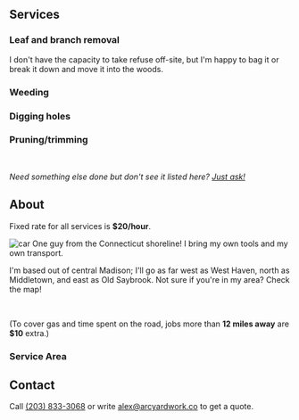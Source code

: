 <span class="section-marker" id="services"></span>

## Services

### Leaf and branch removal
  I don't have the capacity to take refuse off-site, but I'm happy to bag it or break it down and move it into the woods.
### Weeding
### Digging holes
### Pruning/trimming

<br>

*Need something else done but don't see it listed here? [Just ask!](mailto:alex@arcyardwork.co)*

<span class="section-marker" id="about"></span>

## About

Fixed rate for all services is **$20/hour**. 

<p>
<img class="float-right" src="~images/heroes/car.webp" alt="car">
One guy from the Connecticut shoreline! I bring my own tools and my own transport.
</p>

I'm based out of central Madison; I'll go as far west as West Haven, north as Middletown, and east as Old Saybrook. Not sure if you're in my area? Check the map!

<br>

(To cover gas and time spent on the road, jobs more than **12 miles away** are **$10** extra.) 

### Service Area
<div id='map'></div>

<span class="section-marker" id="contact"></span>

## Contact

Call [(203) 833-3068](tel:+1-203-833-3068) or write alex@arcyardwork.co to get a quote.
